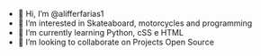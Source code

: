 - 👋 Hi, I’m @alifferfarias1
- 👀 I’m interested in Skateaboard, motorcycles and programming
- 🌱 I’m currently learning Python, cSS e HTML
- 💞️ I’m looking to collaborate on Projects Open Source

<!---
alifferfarias1/alifferfarias1 is a ✨ special ✨ repository because its `README.md` (this file) appears on your GitHub profile.
You can click the Preview link to take a look at your changes.
--->
